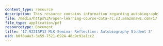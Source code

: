 ```yaml
---
content_type: resource
description: This resource contains information regarding autobiography student 3.
file: /media/https%3A/open-learning-course-data-rc.s3.amazonaws.com/17-922-dr-martin-luther-king-jr-iap-design-seminar-january-iap-2013/b0f8a4a33e597521692448c9c91a1cc2_MIT17_922IAP13_RefPapr3C.pdf
file_type: application/pdf
resourcetype: Document
title: '17.922IAP13 MLK Seminar Reflection: Autobiography Student 3'
uid: b0f8a4a3-3e59-7521-6924-48c9c91a1cc2
---
```

